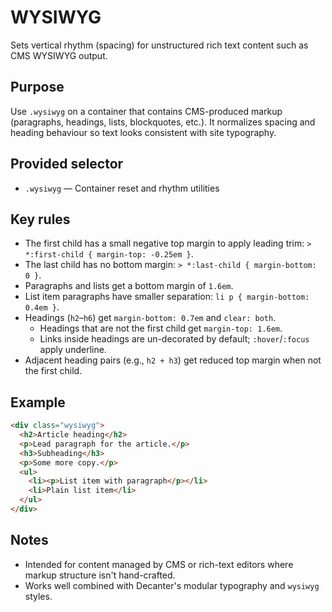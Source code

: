 # WYSIWYG

Sets vertical rhythm (spacing) for unstructured rich text content such as CMS WYSIWYG output.

## Purpose
Use `.wysiwyg` on a container that contains CMS-produced markup (paragraphs, headings, lists, blockquotes, etc.). It normalizes spacing and heading behaviour so text looks consistent with site typography.

## Provided selector
- `.wysiwyg` — Container reset and rhythm utilities

## Key rules
- The first child has a small negative top margin to apply leading trim: `> *:first-child { margin-top: -0.25em }`.
- The last child has no bottom margin: `> *:last-child { margin-bottom: 0 }`.
- Paragraphs and lists get a bottom margin of `1.6em`.
- List item paragraphs have smaller separation: `li p { margin-bottom: 0.4em }`.
- Headings (`h2`–`h6`) get `margin-bottom: 0.7em` and `clear: both`.
  - Headings that are not the first child get `margin-top: 1.6em`.
  - Links inside headings are un-decorated by default; `:hover`/`:focus` apply underline.
- Adjacent heading pairs (e.g., `h2 + h3`) get reduced top margin when not the first child.

## Example
```html
<div class="wysiwyg">
  <h2>Article heading</h2>
  <p>Lead paragraph for the article.</p>
  <h3>Subheading</h3>
  <p>Some more copy.</p>
  <ul>
    <li><p>List item with paragraph</p></li>
    <li>Plain list item</li>
  </ul>
</div>
```

## Notes
- Intended for content managed by CMS or rich-text editors where markup structure isn't hand-crafted.
- Works well combined with Decanter's modular typography and `wysiwyg` styles.
